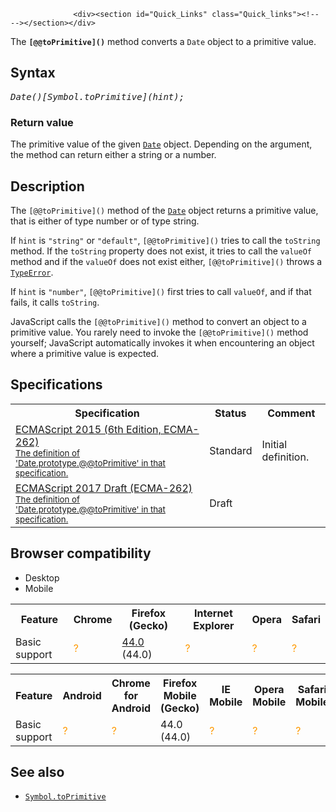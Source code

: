 
                
                  <div><section id="Quick_Links" class="Quick_links"><!-- --></section></div>

<p>The <code><strong>[@@toPrimitive]()</strong></code> method converts a <code>Date</code> object to a primitive value.</p>

<h2 id="Syntax">Syntax</h2>

<pre class="syntaxbox"><var>Date()[Symbol.toPrimitive](hint);
</var></pre>

<h3 id="Return_value">Return value</h3>

<p>The primitive value of the given <a title="Creates a JavaScript Date instance that represents a single moment in time. Date objects are based on a time value that is the number of milliseconds since 1 January, 1970 UTC." href="/en-US/docs/Web/JavaScript/Reference/Global_Objects/Date"><code>Date</code></a> object. Depending on the argument, the method can return either a string or a number.</p>

<h2 id="Description">Description</h2>

<p>The <code>[@@toPrimitive]()</code> method of the <a title="Creates a JavaScript Date instance that represents a single moment in time. Date objects are based on a time value that is the number of milliseconds since 1 January, 1970 UTC." href="/en-US/docs/Web/JavaScript/Reference/Global_Objects/Date"><code>Date</code></a> object returns a primitive value, that is either of type number or of type string.</p>

<p>If <code>hint</code> is <code>&quot;string&quot;</code> or <code>&quot;default&quot;</code>, <code>[@@toPrimitive]()</code> tries to call the <code>toString</code> method. If the <code>toString</code> property does not exist, it tries to call the <code>valueOf</code> method and if the <code>valueOf</code> does not exist either, <code>[@@toPrimitive]()</code> throws a <a title="The TypeError object represents an error when a value is not of the expected type." href="/en-US/docs/Web/JavaScript/Reference/Global_Objects/TypeError"><code>TypeError</code></a>.</p>

<p>If <code>hint</code> is <code>&quot;number&quot;</code>, <code>[@@toPrimitive]()</code> first tries to call <code>valueOf</code>, and if that fails, it calls <code>toString</code>.</p>

<p>JavaScript calls the <code>[@@toPrimitive]()</code> method to convert an object to a primitive value. You rarely need to invoke the <code>[@@toPrimitive]()</code> method yourself; JavaScript automatically invokes it when encountering an object where a primitive value is expected.</p>

<h2 id="Specifications">Specifications</h2>

<table class="standard-table">
 <tbody>
  <tr>
   <th scope="col">Specification</th>
   <th scope="col">Status</th>
   <th scope="col">Comment</th>
  </tr>
  <tr>
   <td><a hreflang="en" class="external" lang="en" href="http://www.ecma-international.org/ecma-262/6.0/#sec-date.prototype-@@toprimitive">ECMAScript 2015 (6th Edition, ECMA-262)<br><small lang="en-US">The definition of &apos;Date.prototype.@@toPrimitive&apos; in that specification.</small></a></td>
   <td><span class="spec-Standard">Standard</span></td>
   <td>Initial definition.</td>
  </tr>
  <tr>
   <td><a hreflang="en" class="external" lang="en" href="https://tc39.github.io/ecma262/#sec-date.prototype-@@toprimitive">ECMAScript 2017 Draft (ECMA-262)<br><small lang="en-US">The definition of &apos;Date.prototype.@@toPrimitive&apos; in that specification.</small></a></td>
   <td><span class="spec-Draft">Draft</span></td>
   <td>&#xA0;</td>
  </tr>
 </tbody>
</table>

<h2 id="Browser_compatibility">Browser compatibility</h2>

<p></p><div class="htab"> 
    <a name="AutoCompatibilityTable" id="AutoCompatibilityTable"></a> 
    <ul> 
        <li class="selected"><a>Desktop</a></li> 
        <li><a>Mobile</a></li> 
    </ul> 
</div><p></p>

<div id="compat-desktop">
<table class="compat-table">
 <tbody>
  <tr>
   <th>Feature</th>
   <th>Chrome</th>
   <th>Firefox (Gecko)</th>
   <th>Internet Explorer</th>
   <th>Opera</th>
   <th>Safari</th>
  </tr>
  <tr>
   <td>Basic support</td>
   <td><span title="Compatibility unknown; please update this." style="color: rgb(255, 153, 0);">?</span></td>
   <td><a title="Released on 2016-01-26." href="/en-US/Firefox/Releases/44">44.0</a> (44.0)</td>
   <td><span title="Compatibility unknown; please update this." style="color: rgb(255, 153, 0);">?</span></td>
   <td><span title="Compatibility unknown; please update this." style="color: rgb(255, 153, 0);">?</span></td>
   <td><span title="Compatibility unknown; please update this." style="color: rgb(255, 153, 0);">?</span></td>
  </tr>
 </tbody>
</table>
</div>

<div id="compat-mobile">
<table class="compat-table">
 <tbody>
  <tr>
   <th>Feature</th>
   <th>Android</th>
   <th>Chrome for Android</th>
   <th>Firefox Mobile (Gecko)</th>
   <th>IE Mobile</th>
   <th>Opera Mobile</th>
   <th>Safari Mobile</th>
  </tr>
  <tr>
   <td>Basic support</td>
   <td><span title="Compatibility unknown; please update this." style="color: rgb(255, 153, 0);">?</span></td>
   <td><span title="Compatibility unknown; please update this." style="color: rgb(255, 153, 0);">?</span></td>
   <td>44.0 (44.0)</td>
   <td><span title="Compatibility unknown; please update this." style="color: rgb(255, 153, 0);">?</span></td>
   <td><span title="Compatibility unknown; please update this." style="color: rgb(255, 153, 0);">?</span></td>
   <td><span title="Compatibility unknown; please update this." style="color: rgb(255, 153, 0);">?</span></td>
  </tr>
 </tbody>
</table>
</div>

<h2 id="See_also">See also</h2>

<ul>
 <li><a title="The Symbol.toPrimitive is a&#xA0;symbol that&#xA0;specifies a function valued property that is called to convert an object to a corresponding primitive value." href="/en-US/docs/Web/JavaScript/Reference/Global_Objects/Symbol/toPrimitive"><code>Symbol.toPrimitive</code></a></li>
</ul>
                
              